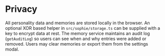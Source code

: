# Privacy

All personality data and memories are stored locally in the browser. An optional XOR
based helper in `src/sophie/storage.ts` can be supplied with a key to encrypt data at rest.
The memory service maintains an audit log (`getAuditLog`) so users can see when and why
entries were added or removed. Users may clear memories or export them from the settings
modal.
